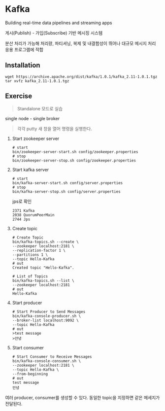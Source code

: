 # Kafka

Building real-time data pipelines and streaming apps

게시(Publish) - 가입(Subscribe) 기반 메시징 시스템

분산 처리가 가능해 처리량, 파티셔닝, 복제 및 내결함성이 뛰어나 대규모 메시지 처리 응용 프로그램에 적합



## Installation

```shell
wget https://archive.apache.org/dist/kafka/1.0.1/kafka_2.11-1.0.1.tgz
tar xvfz kafka_2.11-1.0.1.tgz
```



## Exercise

> Standalone 모드로 실습



single node - single broker

>  각각 putty 새 창을 열어 명령을 실행한다.

1. Start zookeeper server

   ```shell
   # start
   bin/zookeeper-server-start.sh config/zookeeper.properties
   # stop
   bin/zookeeper-server-stop.sh config/zookeeper.properties
   ```

2. Start kafka server

   ```shell
   # start
   bin/kafka-server-start.sh config/server.properties
   # stop
   bin/kafka-server-stop.sh config/server.properties
   ```

   jps로 확인

   ```shell
   2371 Kafka
   2038 QuorumPeerMain
   2744 Jps
   ```

3. Create topic

   ```shell
   # Create Topic
   bin/kafka-topics.sh --create \
   --zookeeper localhost:2181 \
   --replication-factor 1 \
   --partitions 1 \
   --topic Hello-Kafka
   # out
   Created topic "Hello-Kafka".
   
   # List of Topics
   bin/kafka-topics.sh --list \
   --zookeeper localhost:2181
   # out
   Hello-Kafka
   ```

4. Start producer

   ```shell
   # Start Producer to Send Messages
   bin/kafka-console-producer.sh \
   --broker-list localhost:9092 \
   --topic Hello-Kafka
   # out
   >test message
   >안녕
   ```

5. Start consumer

   ```shell
   # Start Consumer to Receive Messages
   bin/kafka-console-consumer.sh \
   --zookeeper localhost:2181 \
   --topic Hello-Kafka \
   --from-beginning
   # out
   test message
   안녕
   ```

   

여러 producer, consumer를 생성할 수 있다. 동일한 topic을 지정하면 같은 메세지가 전달된다.